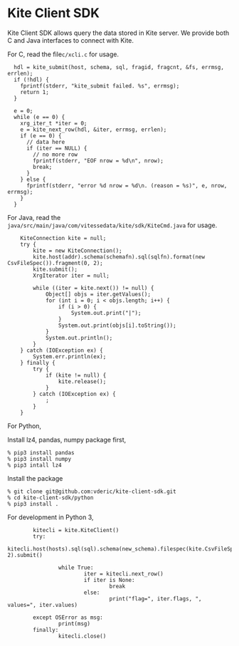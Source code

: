 # Kite Client SDK

Kite Client SDK allows query the data stored in Kite server.  We provide both C and Java interfaces to connect with Kite.

For C, read the file`c/xcli.c` for usage.

```
  hdl = kite_submit(host, schema, sql, fragid, fragcnt, &fs, errmsg, errlen);
  if (!hdl) {
    fprintf(stderr, "kite_submit failed. %s", errmsg);
    return 1;
  }

  e = 0;
  while (e == 0) {
    xrg_iter_t *iter = 0;
    e = kite_next_row(hdl, &iter, errmsg, errlen);
    if (e == 0) {
      // data here
      if (iter == NULL) {
        // no more row
        fprintf(stderr, "EOF nrow = %d\n", nrow);
        break;
      }
    } else {
      fprintf(stderr, "error %d nrow = %d\n. (reason = %s)", e, nrow, errmsg);
    }
  }
```

For Java, read the `java/src/main/java/com/vitessedata/kite/sdk/KiteCmd.java` for usage.

```
    KiteConnection kite = null;
    try {
        kite = new KiteConnection();
        kite.host(addr).schema(schemafn).sql(sqlfn).format(new CsvFileSpec()).fragment(0, 2);
        kite.submit();
        XrgIterator iter = null;

        while ((iter = kite.next()) != null) {
            Object[] objs = iter.getValues();
            for (int i = 0; i < objs.length; i++) {
                if (i > 0) {
                    System.out.print("|");
                }
                System.out.print(objs[i].toString());
            }
            System.out.println();
        }
    } catch (IOException ex) {
        System.err.println(ex);
    } finally {
        try {
            if (kite != null) {
                kite.release();
            }
        } catch (IOException ex) {
            ;
        }
    }
```


For Python,

Install lz4, pandas, numpy package first,

```
% pip3 install pandas
% pip3 install numpy
% pip3 intall lz4
```

Install the package

```
% git clone git@github.com:vderic/kite-client-sdk.git
% cd kite-client-sdk/python
% pip3 install .
```

For development in Python 3,
```
        kitecli = kite.KiteClient()
        try:
                kitecli.host(hosts).sql(sql).schema(new_schema).filespec(kite.CsvFileSpec()).fragment(-1, 2).submit()

                while True:
                        iter = kitecli.next_row()
                        if iter is None:
                                break
                        else:
                                print("flag=", iter.flags, ", values=", iter.values)

        except OSError as msg:
                print(msg)
        finally:
                kitecli.close()
```

